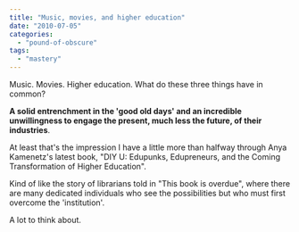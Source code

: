 ```yaml
---
title: "Music, movies, and higher education"
date: "2010-07-05"
categories: 
  - "pound-of-obscure"
tags: 
  - "mastery"
---
```


Music. Movies. Higher education. What do these three things have in common?

**A solid entrenchment in the 'good old days' and an incredible unwillingness to engage the present, much less the future, of their industries**.

At least that's the impression I have a little more than halfway through Anya Kamenetz's latest book, "DIY U: Edupunks, Edupreneurs, and the Coming Transformation of Higher Education".

Kind of like the story of librarians told in "This book is overdue", where there are many dedicated individuals who see the possibilities but who must first overcome the 'institution'.

A lot to think about.
